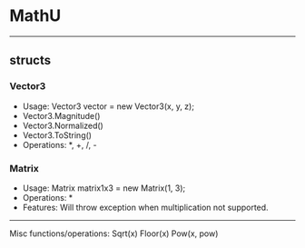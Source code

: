 # MathU

***

## structs
### Vector3
- Usage: Vector3 vector = new Vector3(x, y, z);
- Vector3.Magnitude()
- Vector3.Normalized()
- Vector3.ToString()
- Operations: *, +, /, -

### Matrix
- Usage: Matrix matrix1x3 = new Matrix(1, 3);
- Operations: *
- Features: Will throw exception when multiplication not supported.
***

Misc functions/operations:
Sqrt(x)
Floor(x)
Pow(x, pow)


